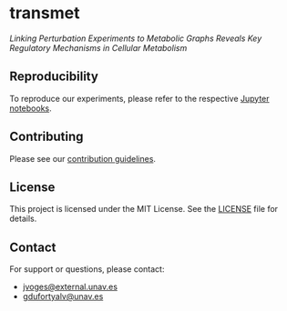 # transmet

_Linking Perturbation Experiments to Metabolic Graphs Reveals Key Regulatory Mechanisms in Cellular Metabolism_

## Reproducibility

To reproduce our experiments, please refer to the respective [Jupyter notebooks](notebooks).

## Contributing

Please see our [contribution guidelines](CONTRIBUTING.md).

## License

This project is licensed under the MIT License.
See the [LICENSE](LICENSE) file for details.

## Contact

For support or questions, please contact:
- [jvoges@external.unav.es](mailto:jvoges@external.unav.es)
- [gdufortyalv@unav.es](mailto:gdufortyalv@unav.es)
